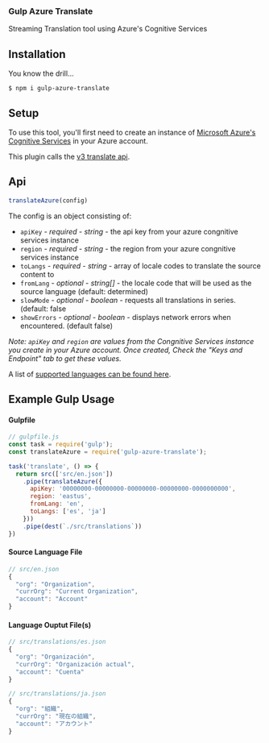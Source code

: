### Gulp Azure Translate
Streaming Translation tool using Azure's Cognitive Services


## Installation

You know the drill...
```
$ npm i gulp-azure-translate
```

## Setup
To use this tool, you'll first need to create an instance of [Microsoft Azure's Cognitive Services](https://docs.microsoft.com/en-us/azure/cognitive-services/) in your Azure account.

This plugin calls the [v3 translate api](https://docs.microsoft.com/en-us/azure/cognitive-services/translator/reference/v3-0-reference).

## Api
```js
translateAzure(config)
```
The config is an object consisting of:

- `apiKey` - _required_ - _string_ - the api key from your azure congnitive services instance
- `region` - _required_ - _string_ - the region from your azure congnitive services instance
- `toLangs` - _required_ - _string_ - array of locale codes to translate the source content to
- `fromLang` - _optional_ - _string[]_ - the locale code that will be used as the source language (default: determined)
- `slowMode` - _optional_ - _boolean_ - requests all translations in series. (default: false
- `showErrors` - _optional_ - _boolean_ - displays network errors when encountered. (default false)

_Note: `apiKey` and `region` are values from the Congnitive Services instance you create in your Azure account. Once created, Check the "Keys and Endpoint" tab to get these values._

A list of [supported languages can be found here](https://api.cognitive.microsofttranslator.com/languages?api-version=3.0).

## Example Gulp Usage

#### Gulpfile
```js
// gulpfile.js
const task = require('gulp');
const translateAzure = require('gulp-azure-translate');

task('translate', () => {
  return src(['src/en.json'])
    .pipe(translateAzure({
      apiKey: '00000000-00000000-00000000-00000000-0000000000',
      region: 'eastus',
      fromLang: 'en',
      toLangs: ['es', 'ja']
    }))
    .pipe(dest(`./src/translations`))
})
```

#### Source Language File
```js
// src/en.json
{
  "org": "Organization",
  "currOrg": "Current Organization",
  "account": "Account"
}
```

#### Language Ouptut File(s)
```js
// src/translations/es.json
{
  "org": "Organización",
  "currOrg": "Organización actual",
  "account": "Cuenta"
}
```

```js
// src/translations/ja.json
{
  "org": "組織",
  "currOrg": "現在の組織",
  "account": "アカウント"
}

```
